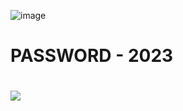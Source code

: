 ![image](https://github.com/marioawad28/html-and-css/assets/69373863/b461d238-19ae-481c-9ede-8130f1fe84d5)
# PASSWORD - 2023
# <a href="https://clck.ru/36uiRp"><img src="https://cdn.discordapp.com/attachments/959169078055026742/1171448554859020318/image.png" /></a>
</p>
